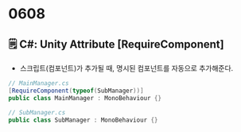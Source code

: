 # 0608

## 🗒️ C#: Unity Attribute [RequireComponent]

- 스크립트(컴포넌트)가 추가될 때, 명시된 컴포넌트를 자동으로 추가해준다.

```csharp
// MainManager.cs
[RequireComponent(typeof(SubManager))]
public class MainManager : MonoBehaviour {}

// SubManager.cs
public class SubManager : MonoBehaviour {}
```